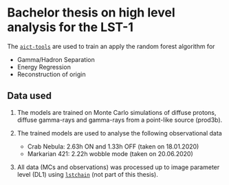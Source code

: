 # Bachelor thesis on high level analysis for the LST-1

The [`aict-tools`](https://github.com/fact-project/aict-tools) are used to train an apply the random forest algorithm for

* Gamma/Hadron Separation
* Energy Regression
* Reconstruction of origin

## Data used

1. The models are trained on Monte Carlo simulations of diffuse protons, diffuse gamma-rays and gamma-rays from a point-like source (prod3b).

2. The trained models are used to analyse the following observational data
    * Crab Nebula: 2.63h ON and 1.33h OFF (taken on 18.01.2020)
    * Markarian 421: 2.22h wobble mode (taken on 20.06.2020)

3. All data (MCs and observations) was processed up to image parameter level (DL1) using [`lstchain`](https://github.com/cta-observatory/cta-lstchain) (not part of this thesis).